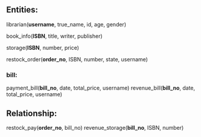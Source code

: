 ## Entities:

librarian(**username**, true_name, id, age, gender)

book_info(**ISBN**, title, writer, publisher)

storage(**ISBN**, number, price)


restock_order(**order_no**, ISBN, number, state, username)

### bill:
  payment_bill(**bill_no**, date, total_price, username)
  revenue_bill(**bill_no**, date, total_price, username)


## Relationship:

restock_pay(**order_no**, bill_no)
revenue_storage(**bill_no**, ISBN, number)
